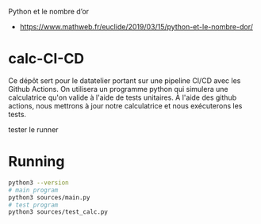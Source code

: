Python et le nombre d’or

- https://www.mathweb.fr/euclide/2019/03/15/python-et-le-nombre-dor/


# calc-CI-CD


Ce dépôt sert pour le datatelier portant sur une pipeline CI/CD avec les Github Actions. On utilisera un programme python qui simulera une calculatrice qu'on valide à l'aide de tests unitaires. À l'aide des github actions, nous mettrons à jour notre calculatrice et nous exécuterons les tests.

tester le runner

# Running

```bash
python3 --version
# main program
python3 sources/main.py
# test program
python3 sources/test_calc.py
```
